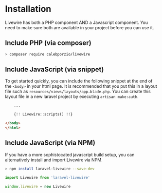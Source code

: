 # Installation
Livewire has both a PHP component AND a Javascript component. You need to make sure both are available in your project before you can use it.

## Include PHP (via composer)
```bash
> composer require calebporzio/livewire
```

## Include JavaScript (via snippet)

To get started quickly, you can include the following snippet at the end of the `<body>` in your html page. It is recommended that you put this in a layout file such as `resources/views/layouts/app.blade.php`. You can create this layout file in a new laravel project by executing `artisan make:auth`.

<div title="Component"><div title="Component__class"><div char="fade">

```html
    ...
```
</div>

```php
    {!! Livewire::scripts() !!}
```
<div char="fade">

```html
</body>
</html>
```
</div></div></div>

## Include JavaScript (via NPM)
If you have a more sophistocated javascript build setup, you can alternatively install and import Livewire via NPM.

```bash
> npm install laravel-livewire --save-dev
```

```js
import Livewire from 'laravel-livewire'

window.livewire = new Livewire
```
